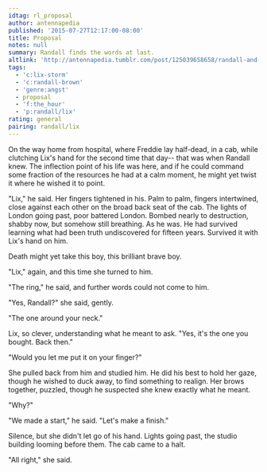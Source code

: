 ```yaml
---
idtag: rl_proposal
author: antennapedia
published: '2015-07-27T12:17:00-08:00'
title: Proposal
notes: null
summary: Randall finds the words at last.
altlink: 'http://antennapedia.tumblr.com/post/125039658658/randall-and-lix-marriage-proposal'
tags:
  - 'c:lix-storm'
  - 'c:randall-brown'
  - 'genre:angst'
  - proposal
  - 'f:the_hour'
  - 'p:randall/lix'
rating: general
pairing: randall/lix
---
```

On the way home from hospital, where Freddie lay half-dead, in a cab, while clutching Lix's hand for the second time that day-- that was when Randall knew. The inflection point of his life was here, and if he could command some fraction of the resources he had at a calm moment, he might yet twist it where he wished it to point.

"Lix," he said. Her fingers tightened in his. Palm to palm, fingers intertwined, close against each other on the broad back seat of the cab. The lights of London going past, poor battered London. Bombed nearly to destruction, shabby now, but somehow still breathing. As he was. He had survived learning what had been truth undiscovered for fifteen years. Survived it with Lix's hand on him.

Death might yet take this boy, this brilliant brave boy.

"Lix," again, and this time she turned to him.

"The ring," he said, and further words could not come to him.

"Yes, Randall?" she said, gently.

"The one around your neck."

Lix, so clever, understanding what he meant to ask. "Yes, it's the one you bought. Back then."

"Would you let me put it on your finger?"

She pulled back from him and studied him. He did his best to hold her gaze, though he wished to duck away, to find something to realign. Her brows together, puzzled, though he suspected she knew exactly what he meant.

"Why?"

"We made a start," he said. "Let's make a finish."

Silence, but she didn't let go of his hand. Lights going past, the studio building looming before them. The cab came to a halt.

"All right," she said.
